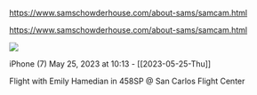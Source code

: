 https://www.samschowderhouse.com/about-sams/samcam.html

https://www.samschowderhouse.com/about-sams/samcam.html

![](<file:///Users/johnoleary/Library/Mobile Documents/iCloud~is~workflow~my~workflows/Documents/Screenshots/2023-05-25 101304.png>)

iPhone (7)
May 25, 2023 at 10:13 - [[2023-05-25-Thu]]

Flight with Emily Hamedian in 458SP @ San Carlos Flight Center